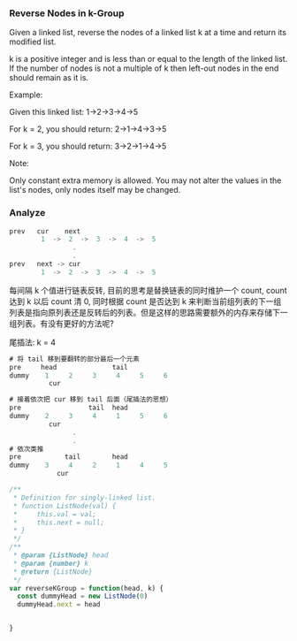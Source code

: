 ### Reverse Nodes in k-Group

Given a linked list, reverse the nodes of a linked list k at a time and return its modified list.

k is a positive integer and is less than or equal to the length of the linked list. If the number of nodes is not a multiple of k then left-out nodes in the end should remain as it is.

Example:

Given this linked list: 1->2->3->4->5

For k = 2, you should return: 2->1->4->3->5

For k = 3, you should return: 3->2->1->4->5

Note:

Only constant extra memory is allowed.
You may not alter the values in the list's nodes, only nodes itself may be changed.

### Analyze

```js
prev   cur    next
        1  ->  2  ->  3  ->  4  ->  5
                .
                .
prev   next -> cur
        1  ->  2  ->  3  ->  4  ->  5
```

每间隔 k 个值进行链表反转, 目前的思考是替换链表的同时维护一个 count, count 达到 k 以后 count 清 0, 同时根据 count 是否达到 k 来判断当前组列表的下一组列表是指向原列表还是反转后的列表。但是这样的思路需要额外的内存来存储下一组列表。有没有更好的方法呢?

尾插法: k = 4

```js
# 将 tail 移到要翻转的部分最后一个元素
pre     head              tail
dummy    1     2     3     4     5     6
	      cur

# 接着依次把 cur 移到 tail 后面（尾插法的思想）
pre                 tail  head
dummy    2     3     4     1     5     6
	      cur
                .
                .
# 依次类推
pre           tail        head
dummy    3     4     2     1     4     5
		    cur
```

```js
/**
 * Definition for singly-linked list.
 * function ListNode(val) {
 *     this.val = val;
 *     this.next = null;
 * }
 */
/**
 * @param {ListNode} head
 * @param {number} k
 * @return {ListNode}
 */
var reverseKGroup = function(head, k) {
  const dummyHead = new ListNode(0)
  dummyHead.next = head


}
```